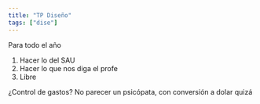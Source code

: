 ```yaml
---
title: "TP Diseño"
tags: ["dise"]
---
```

Para todo el año

1. Hacer lo del SAU
2. Hacer lo que nos diga el profe
3. Libre

¿Control de gastos? No parecer un psicópata, con conversión a dolar quizá